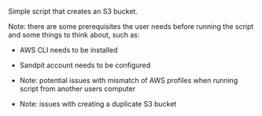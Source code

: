 Simple script that creates an S3 bucket.

Note: there are some prerequisites the user needs before running the script and some things to think about, such as:

- AWS CLI needs to be installed
	
- Sandpit account needs to be configured
	
- Note:  potential issues with mismatch of AWS profiles when running script from another users computer
	
- Note: issues with creating a duplicate S3 bucket 